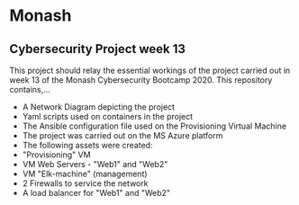 # Monash
## Cybersecurity Project week 13
This project should relay the essential workings of the project carried out in week 13 of the Monash Cybersecurity Bootcamp 2020. This repository contains,...
<ul><li>A Network Diagram depicting the project</li>
<li>Yaml scripts used on containers in the project</li>
<li>The Ansible configuration file used on the Provisioning Virtual Machine</li>
<li>The project was carried out on the MS Azure platform</li>
<li>The following assets were created:</li>
<li>"Provisioning" VM</li>
<li>VM Web Servers - "Web1" and "Web2"</li>
<li>VM "Elk-machine" (management)</li>
<li>2 Firewalls to service the network</li>
<li>A load balancer for "Web1" and "Web2"</li>
</ul>
